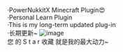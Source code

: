 ·PowerNukkitX Minecraft Plugin😍\
·Personal Learn Plugin\
·This is my long-term updated plug-in\
·长期更新~
![image](https://user-images.githubusercontent.com/100383563/200020433-028e8613-422a-496f-a77d-7eaf6dffe1f4.png)\
您 的 S t a r 收藏 就是我的最大动力~

